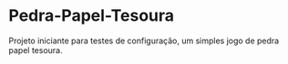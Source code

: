 # Pedra-Papel-Tesoura
Projeto iniciante para testes de configuração, um simples jogo de pedra papel tesoura.
